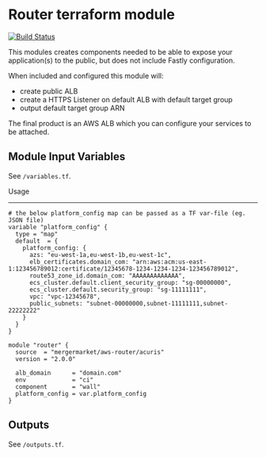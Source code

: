 Router terraform module
================================

[![Build Status](https://travis-ci.org/mergermarket/terraform-acuris-aws-router.svg?branch=master)](https://travis-ci.org/mergermarket/terraform-acuris-aws-router)

This modules creates components needed to be able to expose your application(s) to the public, but does not include Fastly configuration.

When included and configured this module will:

- create public ALB
- create a HTTPS Listener on default ALB with default target group
- output default target group ARN

The final product is an AWS ALB which you can configure your services to be attached.

Module Input Variables
----------------------

See `/variables.tf`.

Usage

-----

```hcl
# the below platform_config map can be passed as a TF var-file (eg. JSON file)
variable "platform_config" {
  type = "map"
  default  = {
    platform_config: {
      azs: "eu-west-1a,eu-west-1b,eu-west-1c",
      elb_certificates.domain_com: "arn:aws:acm:us-east-1:123456789012:certificate/12345678-1234-1234-1234-123456789012",
      route53_zone_id.domain_com: "AAAAAAAAAAAAA",
      ecs_cluster.default.client_security_group: "sg-00000000",
      ecs_cluster.default.security_group: "sg-11111111",
      vpc: "vpc-12345678",
      public_subnets: "subnet-00000000,subnet-11111111,subnet-22222222"
    }
  }
}

module "router" {
  source  = "mergermarket/aws-router/acuris"
  version = "2.0.0"

  alb_domain      = "domain.com"
  env             = "ci"
  component       = "wall"
  platform_config = var.platform_config
}
```

Outputs
-------

See `/outputs.tf`.
